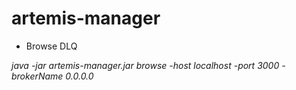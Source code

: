 # artemis-manager

* Browse DLQ

_java -jar artemis-manager.jar browse -host localhost -port 3000 -brokerName 0.0.0.0_

